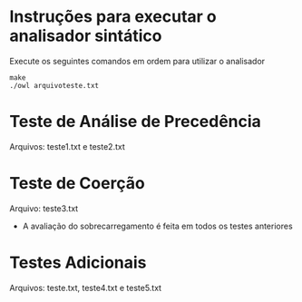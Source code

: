 # Instruções para executar o analisador sintático

Execute os seguintes comandos em ordem para utilizar o analisador
    
    make
    ./owl arquivoteste.txt
# Teste de Análise de Precedência

Arquivos: teste1.txt e teste2.txt

# Teste de Coerção
Arquivo: teste3.txt

* A avaliação do sobrecarregamento é feita em todos os testes anteriores 


# Testes Adicionais
Arquivos: teste.txt, teste4.txt e teste5.txt